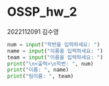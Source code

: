 # OSSP_hw_2
2022112091 김수영

```python
num = input("학번을 입력하세요: ")
name = input("이름을 입력하세요: ")
team = input("이름을 입력하세요: ")
print("\n<출력>\n학번: ", num)
print("이름: ", name)
print("팀이름: ", team)
```
